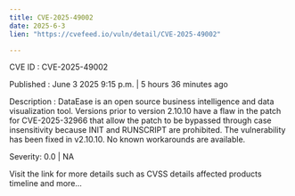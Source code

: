 ```yaml
---
title: CVE-2025-49002
date: 2025-6-3
lien: "https://cvefeed.io/vuln/detail/CVE-2025-49002"

---
```


CVE ID : CVE-2025-49002

Published :  June 3
2025
9:15 p.m. | 5 hours
36 minutes ago

Description : DataEase is an open source business intelligence and data visualization tool. Versions prior to version 2.10.10 have a flaw in the patch for CVE-2025-32966 that allow the patch to be bypassed through case insensitivity because INIT and RUNSCRIPT are prohibited. The vulnerability has been fixed in v2.10.10. No known workarounds are available.

Severity: 0.0 | NA

Visit the link for more details
such as CVSS details
affected products
timeline
and more...
